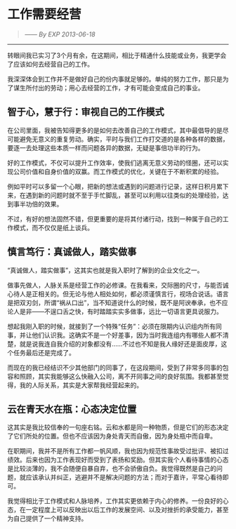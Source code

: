 # 工作需要经营
> *—— By EXP 2013-06-18*

------

转眼间我已实习了3个月有余，在这期间，相比于精通什么技能或业务，我更学会了应该如何去经营自己的工作。

我深深体会到工作并不是做好自己的份内事就足够的。单纯的努力工作，那只是为了谋生所付出的劳动；用心去经营的工作，才有可能会变成自己的事业。
   

## 智于心，慧于行：审视自己的工作模式

在公司里面，我被告知得更多的是如何去改善自己的工作模式，其中最倡导的是尽可能避免无意义的重复劳动。确实，平时与我们工作打交道的是各种各样的数据，要逐一去处理这些本质一样而问题各异的数据，无疑是事倍功半的行为。

好的工作模式，不仅可以提升工作效率，使我们逃离无意义劳动的怪圈，还可以实现公司价值和自身价值的双赢。而工作模式的优化，关键在于不断积累的经验。

例如平时可以多留一个心眼，把新的想法或遇到的问题进行记录，这样日积月累下来，在遇到新的问题时就不至于手忙脚乱，甚至可以利用以往类似的处理经验，达到事半功倍的效果。

不过，有好的想法固然不错，但更重要的是将其付诸行动，找到一种属于自己的工作模式，而不仅仅是纸上谈兵。


## 慎言笃行：真诚做人，踏实做事

“真诚做人，踏实做事”，这其实也就是我入职时了解到的企业文化之一。

做事先做人，人脉关系是经营工作的必修课。在我看来，交际圈的尺寸，与能否诚心待人是正相关的。但无论与他人相处如何，都必须谨慎言行，视场合说话。语言是把双刃剑，所谓“祸从口出”，当不知道说什么的时候，既不是阿谀奉承，也不应论人是非——不逞口舌之快，有时踏踏实实多做事，远比一切语言更具说服力。

想起我刚入职的时候，就接到了一个特殊“任务”：必须在限期内认识组内所有同事，并让他们认识我。这确实不是一个好差事，因为当时我连组内有哪些人都不清楚，就是说我连自我介绍的对象都没有……不过也不知是我人缘好还是面皮厚，这个任务最后还是完成了。

而现在的我已经结识不少其他部门的同事了，在这段期间，受到了非常多同事的包容和照顾，其实我能够这么快融入公司，离不开同事之间的良好氛围。我都甚至觉得，我的人际关系，其实是大家帮我经营起来的。


## 云在青天水在瓶：心态决定位置

这其实是我比较信奉的一句座右铭。云和水都是同一种物质，但是它们的形态决定了它们所处的位置。但也不应该因为身处青天而自傲，因为身处瓶中而自卑。

在职期间，我并不是所有工作都一帆风顺，我也因为规范性事故受过批评、被扣过绩效。后来也因为工作表现好而受到了表扬和奖励。但其实我个人看待事情的心态是比较淡薄的，我不会随便自暴自弃，也不会骄傲自负。我觉得既然是自己的问题，就应该承认并纠正，逃避并不是解决问题的方法；而对于嘉许，平常心看待即可。

我觉得相比于工作模式和人脉培养，工作其实更依赖于内心的修养。一份良好的心态，在一定程度上可以反映出以后工作的发展空间、以及对挫折的承受能力，甚至为自己提供了一个精神支持。
